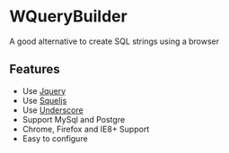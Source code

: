 # WQueryBuilder
A good alternative to create SQL strings using a browser

## Features

* Use [Jquery](https://github.com/jquery/jquery)
* Use [Squeljs](https://github.com/hiddentao/squel)
* Use [Underscore](https://github.com/jashkenas/underscore)
* Support MySql and Postgre
* Chrome, Firefox and IE8+ Support
* Easy to configure
